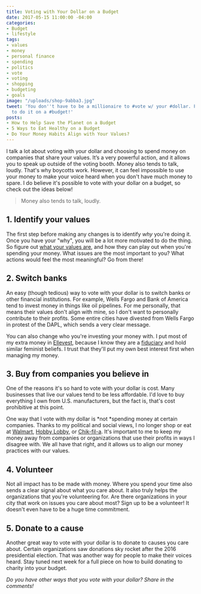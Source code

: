 ```yaml
---
title: Voting with Your Dollar on a Budget
date: 2017-05-15 11:00:00 -04:00
categories:
- Budget
- lifestyle
tags:
- values
- money
- personal finance
- spending
- politics
- vote
- voting
- shopping
- budgeting
- goals
image: "/uploads/shop-9abba3.jpg"
tweet: 'You don''t have to be a millionaire to #vote w/ your #dollar. Find out how
  to do it on a #budget!'
posts:
- How to Help Save the Planet on a Budget
- 5 Ways to Eat Healthy on a Budget
- Do Your Money Habits Align with Your Values?
---
```


I talk a lot about voting with your dollar and choosing to spend money on companies that share your values. It’s a very powerful action, and it allows you to speak up outside of the voting booth. Money also tends to talk, loudly. That's why boycotts work. However, it can feel impossible to use your money to make your voice heard when you don't have much money to spare. I do believe it's possible to vote with your dollar on a budget, so check out the ideas below!

> Money also tends to talk, loudly.

## 1.  Identify your values

The first step before making any changes is to identify *why* you're doing it. Once you have your "why", you will be a lot more motivated to do the thing. So figure out [what your values are](https://www.maggiegermano.com/blog/do-your-habits-and-values-align/), and how they can play out when you're spending your money. What issues are the most important to you? What actions would feel the most meaningful? Go from there!

## 2. Switch banks

An easy (though tedious) way to vote with your dollar is to switch banks or other financial institutions. For example, Wells Fargo and Bank of America tend to invest money in things like oil pipelines. For me personally, that means their values don't align with mine, so I don't want to personally contribute to their profits. Some entire cities have divested from Wells Fargo in protest of the DAPL, which sends a very clear message.

You can also change who you're investing your money with. I put most of my extra money in [Ellevest](http://ellevest.com), because I know they are a [fiduciary](https://www.maggiegermano.com/blog/why-the-fiduciary-rule-matters-to-your-money/) and hold similar feminist beliefs. I trust that they'll put my own best interest first when managing my money.

## 3. Buy from companies you believe in

One of the reasons it's so hard to vote with your dollar is cost. Many businesses that live our values tend to be less affordable. I'd love to buy everything I own from U.S. manufacturers, but the fact is, that's cost prohibitive at this point.

One way that I vote with my dollar is \*not \*spending money at certain companies. Thanks to my political and social views, I no longer shop or eat at [Walmart](http://www.npr.org/sections/thesalt/2015/06/05/411978638/why-wal-marts-labor-issues-run-deeper-than-too-much-justin-bieber), [Hobby Lobby](https://www.nytimes.com/2014/07/01/us/hobby-lobby-case-supreme-court-contraception.html?_r=0), or [Chik-fil-a](https://thinkprogress.org/why-chick-fil-as-anti-lgbt-giving-is-still-a-problem-88634cd34a81). It's important to me to keep my money away from companies or organizations that use their profits in ways I disagree with. We all have that right, and it allows us to align our money practices with our values.

## 4. Volunteer

Not all impact has to be made with money. Where you spend your time also sends a clear signal about what you care about. It also truly helps the organizations that you're volunteering for. Are there organizations in your city that work on issues you care about most? Sign up to be a volunteer! It doesn't even have to be a huge time commitment.

## 5. Donate to a cause

Another great way to vote with your dollar is to donate to causes you care about. Certain organizations saw donations sky rocket after the 2016 presidential election. That was another way for people to make their voices heard. Stay tuned next week for a full piece on how to build donating to charity into your budget.

*Do you have other ways that you vote with your dollar? Share in the comments!*